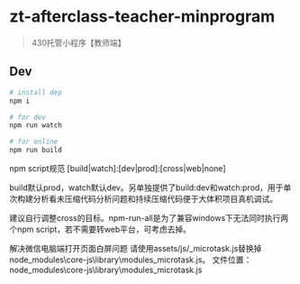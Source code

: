 # zt-afterclass-teacher-minprogram

> 430托管小程序【教师端】

## Dev

```bash
# install dep
npm i

# for dev
npm run watch

# for online
npm run build
```

npm script规范 [build|watch]:[dev|prod]:[cross|web|none]

build默认prod，watch默认dev。另单独提供了build:dev和watch:prod，用于单次构建分析看未压缩代码分析问题和持续压缩代码便于大体积项目真机调试。

建议自行调整cross的目标。npm-run-all是为了兼容windows下无法同时执行两个npm script，若不需要转web平台，可考虑去掉。

解决微信电脑端打开页面白屏问题 请使用assets/js/_microtask.js替换掉node_modules\core-js\library\modules\_microtask.js。 文件位置：node_modules\core-js\library\modules\_microtask.js

